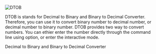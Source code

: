 ![DTOB](https://dl.dropboxusercontent.com/u/221687308/www/resources/github/dtob_logo.png)

DTOB is stands for Decimal to Binary and Binary to Decimal Converter. Therefore, you can use it to convert binary number to decimal number, or decimal number to binary number. DTOB provides two way to convert numbers. You can ethier enter the number directly through the command line using option, or enter the interactive mode.

Decimal to Binary and Binary to Decimal Converter
